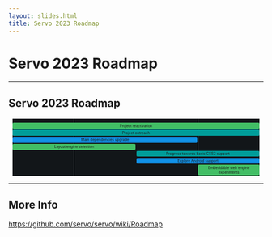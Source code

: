 ```yaml
---
layout: slides.html
title: Servo 2023 Roadmap
---
```


<!-- .slide: class="cover" -->

# Servo 2023 Roadmap

-----

## Servo 2023 Roadmap

<div style="display: grid; grid-template-columns: repeat(4, 1fr); grid-template-rows: 1em; font-size: 0.5em; grid-gap: 0.1em; padding: 0.1em; background: white; margin: 1em;">

  <div style="background: #121619; text-align: center; font-size: 0.8em; grid-area: 1/1/9;">Q1</div>
  <div style="background: #121619; text-align: center; font-size: 0.8em; grid-area: 1/2/9;">Q2</div>
  <div style="background: #121619; text-align: center; font-size: 0.8em; grid-area: 1/3/9;">Q3</div>
  <div style="background: #121619; text-align: center; font-size: 0.8em; grid-area: 1/4/9;">Q4</div>
  <div style="padding: 0.2em; grid-column: 1 / 5; grid-row: 2; background: #42be65; text-align: center; border-radius: 0.3em; margin: 0.1em;">Project reactivation</div>
  <div style="padding: 0.2em; grid-column: 1 / 5; grid-row: 3; background: #009d9a; text-align: center; border-radius: 0.3em; margin: 0.1em;">Project outreach</div>
  <div style="padding: 0.2em; grid-column: 1 / 4; grid-row: 4; background: #1192e8; text-align: center; border-radius: 0.3em; margin: 0.1em;">Main dependencies upgrade</div>
  <div style="padding: 0.2em; grid-column: 1 / 3; grid-row: 5; background: #42be65; text-align: center; border-radius: 0.3em; margin: 0.1em;">Layout engine selection</div>
  <div style="padding: 0.2em; grid-column: 3 / 5; grid-row: 6; background: #009d9a; text-align: center; border-radius: 0.3em; margin: 0.1em;">Progress towards basic CSS2 support</div>
  <div style="padding: 0.2em; grid-column: 3 / 5; grid-row: 7; background: #1192e8; text-align: center; border-radius: 0.3em; margin: 0.1em;">Explore Android support</div>
  <div style="padding: 0.2em; grid-column: 4 / 5; grid-row: 8; background: #42be65; text-align: center; border-radius: 0.3em; margin: 0.1em;">Embeddable web engine experiments</div>

</div>

-----

<!-- .slide: class="last" -->

## More Info

<https://github.com/servo/servo/wiki/Roadmap>

